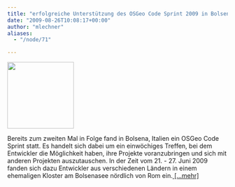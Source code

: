 ```yaml
---
title: "erfolgreiche Unterstützung des OSGeo Code Sprint 2009 in Bolsena"
date: "2009-08-26T10:08:17+00:00"
author: "mlechner"
aliases:
  - "/node/71"

---
```


<dl class="fg_img_left">
	<dt>
		<img src="http://www.fossgis.de/w/images/d/d5/OSGeo_Hacking_Event_Bolsena_2009.jpg" width="152px" /></dt>
</dl>
<p>Bereits zum zweiten Mal in Folge fand in Bolsena, Italien ein OSGeo Code Sprint statt. Es handelt sich dabei um ein einwöchiges Treffen, bei dem Entwickler die Möglichkeit haben, ihre Projekte voranzubringen und sich mit anderen Projekten auszutauschen. In der Zeit vom 21. - 27. Juni 2009 fanden sich dazu Entwickler aus verschiedenen Ländern in einem ehemaligen Kloster am Bolsenasee nördlich von Rom ein.<a href="/archiv_berichte_osgeocodesprint2009.html"> [...mehr]</a></p>

